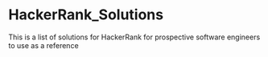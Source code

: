 # HackerRank_Solutions
This is a list of solutions for HackerRank for prospective software engineers to use as a reference 
